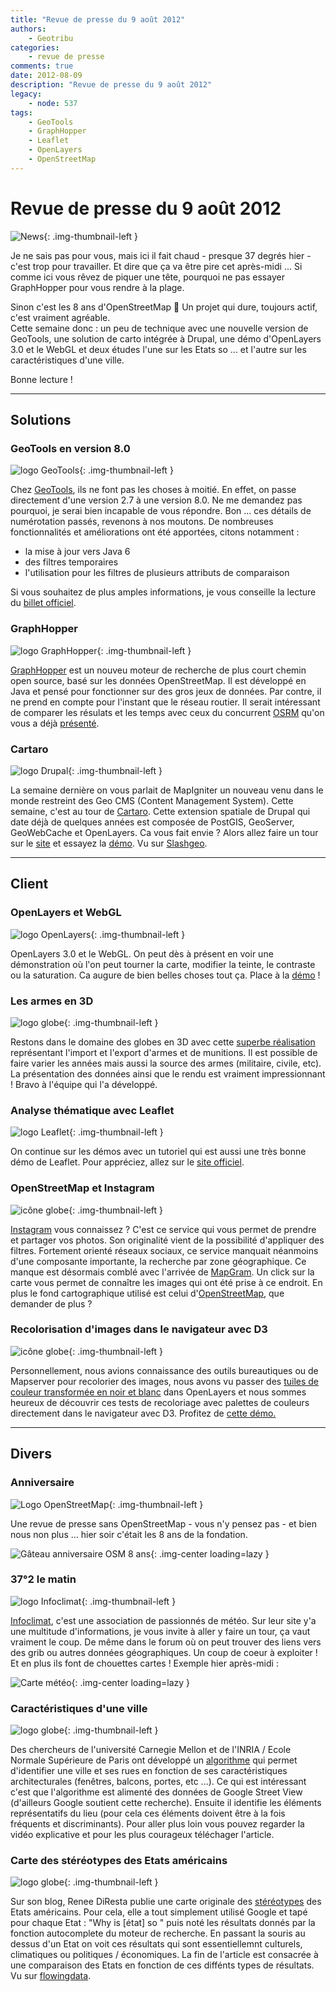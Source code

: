 ```yaml
---
title: "Revue de presse du 9 août 2012"
authors:
    - Geotribu
categories:
    - revue de presse
comments: true
date: 2012-08-09
description: "Revue de presse du 9 août 2012"
legacy:
    - node: 537
tags:
    - GeoTools
    - GraphHopper
    - Leaflet
    - OpenLayers
    - OpenStreetMap
---
```


# Revue de presse du 9 août 2012

![News](https://cdn.geotribu.fr/img/internal/icons-rdp-news/news.png "Icône news générique"){: .img-thumbnail-left }

Je ne sais pas pour vous, mais ici il fait chaud - presque 37 degrés hier - c'est trop pour travailler. Et dire que ça va être pire cet après-midi ... Si comme ici vous rêvez de piquer une tête, pourquoi ne pas essayer GraphHopper pour vous rendre à la plage.  

Sinon c'est les 8 ans d'OpenStreetMap :slightly_smiling_face: Un projet qui dure, toujours actif, c'est vraiment agréable.  
Cette semaine donc : un peu de technique avec une nouvelle version de GeoTools, une solution de carto intégrée à Drupal, une démo d'OpenLayers 3.0 et le WebGL et deux études l'une sur les Etats so ... et l'autre sur les caractéristiques d'une ville.

Bonne lecture !

----

## Solutions

### GeoTools en version 8.0

![logo GeoTools](https://cdn.geotribu.fr/img/logos-icones/logiciels_librairies/geotools.png "logo GeoTools"){: .img-thumbnail-left }

Chez [GeoTools](http://www.geotools.org/), ils ne font pas les choses à moitié. En effet, on passe directement d'une version 2.7 à une version 8.0. Ne me demandez pas pourquoi, je serai bien incapable de vous répondre. Bon ... ces détails de numérotation passés, revenons à nos moutons. De nombreuses fonctionnalités et améliorations ont été apportées, citons notamment :

- la mise à jour vers Java 6
- des filtres temporaires
- l'utilisation pour les filtres de plusieurs attributs de comparaison

Si vous souhaitez de plus amples informations, je vous conseille la lecture du [billet officiel](http://geotoolsnews.blogspot.fr/2012/08/geotools-80-released.html).

### GraphHopper

![logo GraphHopper](https://cdn.geotribu.fr/img/logos-icones/logiciels_librairies/GraphHopper.png "logo GraphHopper"){: .img-thumbnail-left }

[GraphHopper](https://github.com/karussell/GraphHopper) est un nouveu moteur de recherche de plus court chemin open source, basé sur les données OpenStreetMap. Il est développé en Java et pensé pour fonctionner sur des gros jeux de données. Par contre, il ne prend en compte pour l'instant que le réseau routier. Il serait intéressant de comparer les résulats et les temps avec ceux du concurrent [OSRM](http://project-osrm.org/) qu'on vous a déjà [présenté](http://geotribu.net/node/520).

### Cartaro

![logo Drupal](https://cdn.geotribu.fr/img/logos-icones/logiciels_librairies/drupal.png "logo Drupal"){: .img-thumbnail-left }

La semaine dernière on vous parlait de MapIgniter un nouveau venu dans le monde restreint des Geo CMS (Content Management System). Cette semaine, c'est au tour de [Cartaro](http://drupal.org/project/cartaro). Cette extension spatiale de Drupal qui date déjà de quelques années est composée de PostGIS, GeoServer, GeoWebCache et OpenLayers. Ca vous fait envie ? Alors allez faire un tour sur le [site](http://cartaro.org/) et essayez la [démo](http://demo.cartaro.org/). Vu sur [Slashgeo](http://slashgeo.org/2012/08/07/Cartaro-Geospatial-CMS).

----

## Client

### OpenLayers et WebGL

![logo OpenLayers](https://cdn.geotribu.fr/img/logos-icones/logiciels_librairies/openlayers.png "logo OpenLayers"){: .img-thumbnail-left }

OpenLayers 3.0 et le WebGL. On peut dès à présent en voir une démonstration où l'on peut tourner la carte, modifier la teinte, le contraste ou la saturation. Ca augure de bien belles choses tout ça. Place à la [démo](http://dev.camptocamp.com/files/tpayne/ol3/demos/side-by-side/advanced-optimizations.html) !

### Les armes en 3D

![logo globe](https://cdn.geotribu.fr/img/internal/icons-rdp-news/world.png "Icône de globe"){: .img-thumbnail-left }

Restons dans le domaine des globes en 3D avec cette [superbe réalisation](http://workshop.chromeexperiments.com/projects/armsglobe/) représentant l'import et l'export d'armes et de munitions. Il est possible de faire varier les années mais aussi la source des armes (militaire, civile, etc). La présentation des données ainsi que le rendu est vraiment impressionnant ! Bravo à l'équipe qui l'a développé.

### Analyse thématique avec Leaflet

![logo Leaflet](https://cdn.geotribu.fr/img/logos-icones/logiciels_librairies/leaflet.png "logo Leaflet"){: .img-thumbnail-left }

On continue sur les démos avec un tutoriel qui est aussi une très bonne démo de Leaflet. Pour appréciez, allez sur le [site officiel](http://leaflet.cloudmade.com/examples/choropleth.html).

### OpenStreetMap et Instagram

![icône globe](https://cdn.geotribu.fr/img/internal/icons-rdp-news/world.png "Icône de globe"){: .img-thumbnail-left }

[Instagram](http://instagram.com/) vous connaissez ? C'est ce service qui vous permet de prendre et partager vos photos. Son originalité vient de la possibilité d'appliquer des filtres. Fortement orienté réseaux sociaux, ce service manquait néanmoins d'une composante importante, la recherche par zone géographique. Ce manque est désormais comblé avec l'arrivée de [MapGram](http://www.mapgrams.com/). Un click sur la carte vous permet de connaître les images qui ont été prise à ce endroit. En plus le fond cartographique utilisé est celui d'[OpenStreetMap](https://www.openstreetmap.org/), que demander de plus ?

### Recolorisation d'images dans le navigateur avec D3

![icône globe](https://cdn.geotribu.fr/img/internal/icons-rdp-news/world.png "Icône de globe"){: .img-thumbnail-left }

Personnellement, nous avions connaissance des outils bureautiques ou de Mapserver pour recolorier des images, nous avons vu passer des [tuiles de couleur transformée en noir et blanc](https://openlayers.org/dev/examples/osm-grayscale.html) dans OpenLayers et nous sommes heureux de découvrir ces tests de recoloriage avec palettes de couleurs directement dans le navigateur avec D3. Profitez de [cette démo.](http://bl.ocks.org/3289530)

----

## Divers

### Anniversaire

![Logo OpenStreetMap](https://cdn.geotribu.fr/img/logos-icones/OpenStreetMap/Openstreetmap.png "logo OpenStreetMap"){: .img-thumbnail-left }

Une revue de presse sans OpenStreetMap - vous n'y pensez pas - et bien nous non plus ... hier soir c'était les 8 ans de la fondation.

![Gâteau anniversaire OSM 8 ans](https://cdn.geotribu.fr/img/articles-blog-rdp/capture-ecran/osm_anniversaire_8_ans_gateau.jpeg "Gâteau anniversaire OSM 8 ans"){: .img-center loading=lazy }

### 37°2 le matin

![logo Infoclimat](https://cdn.geotribu.fr/img/logos-icones/entreprises_association/InfoClimat.png "logo Infoclimat"){: .img-thumbnail-left }

[Infoclimat](http://www.infoclimat.fr), c'est une association de passionnés de météo. Sur leur site y'a une multitude d'informations, je vous invite à aller y faire un tour, ça vaut vraiment le coup. De même dans le forum où on peut trouver des liens vers des grib ou autres données géographiques. Un coup de coeur à exploiter ! Et en plus ils font de chouettes cartes ! Exemple hier après-midi :

![Carte météo](https://cdn.geotribu.fr/img/articles-blog-rdp/capture-ecran/meteo_2012-08-09.png "Carte météo"){: .img-center loading=lazy }

### Caractéristiques d'une ville

![logo globe](https://cdn.geotribu.fr/img/internal/icons-rdp-news/world.png "Icône de globe"){: .img-thumbnail-left }

Des chercheurs de l'université Carnegie Mellon et de l'INRIA / Ecole Normale Supérieure de Paris ont développé un [algorithme](http://graphics.cs.cmu.edu/projects/whatMakesParis/) qui permet d'identifier une ville et ses rues en fonction de ses caractéristiques architecturales (fenêtres, balcons, portes, etc ...). Ce qui est intéressant c'est que l'algorithme est alimenté des données de Google Street View (d'ailleurs Google soutient cette recherche). Ensuite il identifie les éléments représentatifs du lieu (pour cela ces éléments doivent être à la fois fréquents et discriminants). Pour aller plus loin vous pouvez regarder la vidéo explicative et pour les plus courageux téléchager l'article.

### Carte des stéréotypes des Etats américains

![logo globe](https://cdn.geotribu.fr/img/internal/icons-rdp-news/world.png "Icône de globe"){: .img-thumbnail-left }

Sur son blog, Renee DiResta publie une carte originale des [stéréotypes](http://blog.noupsi.de/post/28896819324/why-are-americans-so) des Etats américains. Pour cela, elle a tout simplement utilisé Google et tapé pour chaque Etat : "Why is [état] so " puis noté les résultats donnés par la fonction autocomplete du moteur de recherche. En passant la souris au dessus d'un Etat on voit ces résultats qui sont essentiellemnt culturels, climatiques ou politiques / économiques. La fin de l'article est consacrée à une comparaison des Etats en fonction de ces diffénts types de résultats. Vu sur [flowingdata](http://flowingdata.com/2012/08/09/state-stereotypes-suggested-by-google/).
